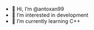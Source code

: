 - 👋 Hi, I’m @antoxan99
- 👀 I’m interested in development
- 🌱 I’m currently learning C++

<!---
antoxan99/antoxan99 is a ✨ special ✨ repository because its `README.md` (this file) appears on your GitHub profile.
You can click the Preview link to take a look at your changes.
--->
